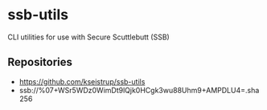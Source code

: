 # ssb-utils
CLI utilities for use with Secure Scuttlebutt (SSB)

## Repositories

* https://github.com/kseistrup/ssb-utils
* ssb://%07+WSr5WDz0WimDt9lQjk0HCgk3wu88Uhm9+AMPDLU4=.sha256
